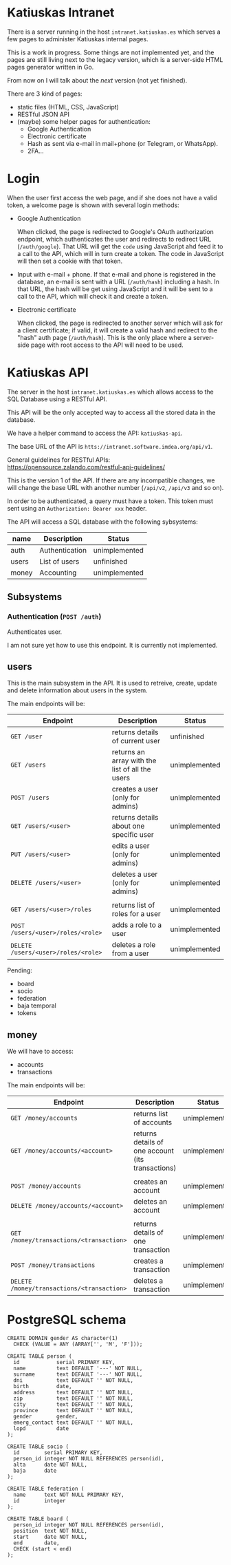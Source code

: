 # Katiuskas Intranet

There is a server running in the host `intranet.katiuskas.es`
which serves a few pages to administer Katiuskas internal pages.

This is a work in progress.  Some things are not implemented yet,
and the pages are still living next to the legacy version, which
is a server-side HTML pages generator written in Go.

From now on I will talk about the *next* version (not yet finished).

There are 3 kind of pages:
- static files (HTML, CSS, JavaScript)
- RESTful JSON API
- (maybe) some helper pages for authentication:
  - Google Authentication
  - Electronic certificate
  - Hash as sent via e-mail in mail+phone (or Telegram, or WhatsApp).
  - 2FA...

# Login

When the user first access the web page, and if she does not have a valid token,
a welcome page is shown with several login methods:

- Google Authentication

  When clicked, the page is redirected to Google's OAuth authorization endpoint,
  which authenticates the user and redirects to redirect URL
  (`/auth/google`).  That URL will get the `code` using JavaScript ahd feed it
  to a call to the API, which will in turn create a token. The code in JavaScript
  will then set a cookie with that token.

- Input with e-mail + phone.  If that e-mail and phone is registered
  in the database, an e-mail is sent with a URL (`/auth/hash`) including a hash.
  In that URL, the hash will be get using JavaScript and it will be sent to a call
  to the API, which will check it and create a token.

- Electronic certificate

  When clicked, the page is redirected to another server which will ask for
  a client certificate; if valid, it will create a valid hash and redirect
  to the "hash" auth page (`/auth/hash`).  This is the only place where a
  server-side page with root access to the API will need to be used.

# Katiuskas API

The server in the host `intranet.katiuskas.es`
which allows access to the SQL Database using a RESTful API.

This API will be the only accepted way to access all the stored data in the
database.

We have a helper command to access the API: `katiuskas-api`.

The base URL of the API is `htts://intranet.software.imdea.org/api/v1`.

General guidelines for RESTful APIs: https://opensource.zalando.com/restful-api-guidelines/

This is the version 1 of the API.  If there are any incompatible changes,
we will change the base URL with another number (`/api/v2`, `/api/v3` and so on).

In order to be authenticated, a query must have a token.  This token must sent
using an `Authorization: Bearer xxx` header.

The API will access a SQL database with the following sybsystems:

| name         | Description                                        | Status        |
|--------------|----------------------------------------------------|---------------|
| auth         | Authentication                                     | unimplemented |
| users        | List of users                                      | unfinished    |
| money        | Accounting                                         | unimplemented |

## Subsystems

### Authentication (`POST /auth`)

Authenticates user.

I am not sure yet how to use this endpoint.  It is currently not implemented.

## users

This is the main subsystem in the API.  It is used to retreive, create, update and delete information
about users in the system.

The main endpoints will be:

| Endpoint                            | Description                                     | Status        |
|-------------------------------------|-------------------------------------------------|---------------|
| `GET /user`                         | returns details of current user                 | unfinished    |
| `GET /users`                        | returns an array with the list of all the users | unimplemented |
| `POST /users`                       | creates a user (only for admins)                | unimplemented |
| `GET /users/<user>`                 | returns details about one specific user         | unimplemented |
| `PUT /users/<user>`                 | edits a user (only for admins)                  | unimplemented |
| `DELETE /users/<user>`              | deletes a user (only for admins)                | unimplemented |
|                                     |                                                 |               |
| `GET /users/<user>/roles`           | returns list of roles for a user                | unimplemented |
| `POST /users/<user>/roles/<role>`   | adds a role to a user                           | unimplemented |
| `DELETE /users/<user>/roles/<role>` | deletes a role from a user                      | unimplemented |

Pending:
- board
- socio
- federation
- baja temporal
- tokens

## money

We will have to access:
- accounts
- transactions

The main endpoints will be:

| Endpoint                                   | Description                                       | Status        |
|--------------------------------------------|---------------------------------------------------|---------------|
| `GET /money/accounts`                      | returns list of accounts                          | unimplemented |
| `GET /money/accounts/<account>`            | returns details of one account (its transactions) | unimplemented |
|                                            |                                                   |               |
| `POST /money/accounts`                     | creates an account                                | unimplemented |
| `DELETE /money/accounts/<account>`         | deletes an account                                | unimplemented |
|                                            |                                                   |               |
| `GET /money/transactions/<transaction>`    | returns details of one transaction                | unimplemented |
| `POST /money/transactions`                 | creates a transaction                             | unimplemented |
| `DELETE /money/transactions/<transaction>` | deletes a transaction                             | unimplemented |

# PostgreSQL schema

```
CREATE DOMAIN gender AS character(1)
  CHECK (VALUE = ANY (ARRAY['', 'M', 'F']));

CREATE TABLE person (
  id            serial PRIMARY KEY,
  name          text DEFAULT '---' NOT NULL,
  surname       text DEFAULT '---' NOT NULL,
  dni           text DEFAULT '' NOT NULL,
  birth         date,
  address       text DEFAULT '' NOT NULL,
  zip           text DEFAULT '' NOT NULL,
  city          text DEFAULT '' NOT NULL,
  province      text DEFAULT '' NOT NULL,
  gender        gender,
  emerg_contact text DEFAULT '' NOT NULL,
  lopd          date
);

CREATE TABLE socio (
  id        serial PRIMARY KEY,
  person_id integer NOT NULL REFERENCES person(id),
  alta      date NOT NULL,
  baja      date
);

CREATE TABLE federation (
  name      text NOT NULL PRIMARY KEY,
  id        integer
);

CREATE TABLE board (
  person_id integer NOT NULL REFERENCES person(id),
  position  text NOT NULL,
  start     date NOT NULL,
  end       date,
  CHECK (start < end)
);
```
